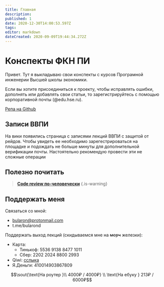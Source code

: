 ```yaml
---
title: Главная
description: 
published: 1
date: 2020-12-30T14:00:53.597Z
tags: 
editor: markdown
dateCreated: 2020-09-09T19:44:34.272Z
---
```


# Конспекты ФКН ПИ
Привет. Тут я выкладываю свои конспекты с курсов Програмной инженерии Высшей школы экономики.

Если вы хотите присоединиться к проекту, чтобы исправлять ошибки, дополнять или добавлять свои статьи, то зарегистрируйтесь с помощью корпоративной почты (@edu.hse.ru).

[Репа на Github](https://github.com/bularond/HSE_SE_WIKI)

## Записи ВВПИ
На вики появились страница с записями лекций ВВПИ с защитой от рейдов. Чтобы увидеть ее необходимо зарегестрироваться на площадке и подождать не больше минуты для дополнительной верификации почты. Настоятельно рекомендую провести эти не сложные операции

## Полезно почитать

> **[Code review по-человечески](https://habr.com/ru/post/340550/)**
{.is-warning}


## Поддержать меня

Связаться со мной:
- bularon@protonmail.com
- t.me/bularond

Поддержать выход лекций (скидываемся мне на ~~мерч~~ железки):
- Карта: 
	- Тинькоф: 5536 9138 8477 1011
  - Сбер: 2202 2024 8800 2993
- Qiwi: [сслыка](https://qiwi.com/payment/form/99?extra[%27account%27]=79855218196)
- Я.Деньги: 410014903867809

$$\sout{\text{На роутер }\\ 4000₽ / 4000₽} \\
\text{На ебуку } 213₽ / 6000₽$$
  